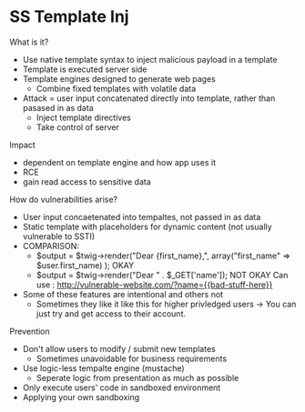 # SS Template Inj
What is it?
* Use native template syntax to inject malicious payload in a template
* Template is executed server side
* Template engines designed to generate web pages
   	* Combine fixed templates with volatile data
* Attack = user input concatenated directly into template, rather than pasased in as data
   	* Inject template directives
   	* Take control of server

Impact
* dependent on template engine and how app uses it
* RCE
* gain read access to sensitive data

How do vulnerabilities arise?
* User input concaetenated into tempaltes, not passed in as data
* Static template with placeholders for dynamic content (not usually vulnerable to SSTI)
* COMPARISON:
   	* $output = $twig->render("Dear {first_name},", array("first_name" => $user.first_name) ); OKAY
   	* $output = $twig->render("Dear " . $_GET['name']); NOT OKAY Can use : http://vulnerable-website.com/?name={{bad-stuff-here}}
* Some of these features are intentional and others not
   	* Sometimes they like it like this for higher privledged users -> You can just try and get access to their account.

Prevention
* Don't allow users to modify / submit new templates
   	* Sometimes unavoidable for business requirements
* Use logic-less tempalte engine (mustache)
   	* Seperate logic from presentation as much as possible
* Only execute users' code in sandboxed environment
* Applying your own sandboxing


